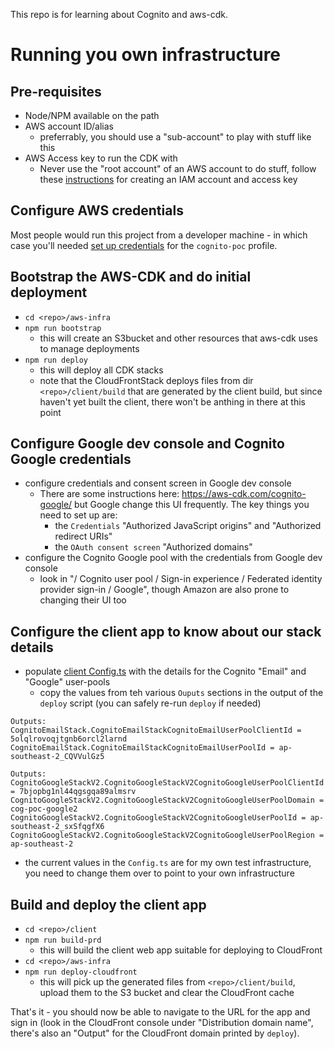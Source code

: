 This repo is for learning about Cognito and aws-cdk.

# Running you own infrastructure

## Pre-requisites

* Node/NPM available on the path
* AWS account ID/alias
  * preferrably, you should use a "sub-account" to play with stuff like this
* AWS Access key to run the CDK with
  * Never use the "root account" of an AWS account to do stuff, follow these
    [instructions](./doc/create-iam-account.md) for creating an IAM account and
    access key

## Configure AWS credentials

Most people would run this project from a developer machine - in which case
you'll needed [set up credentials](./doc/aws-credentials.md) for the 
`cognito-poc` profile.

## Bootstrap the AWS-CDK and do initial deployment
* `cd <repo>/aws-infra`
* `npm run bootstrap`
  * this will create an S3bucket and other resources that aws-cdk uses to manage
  deployments
* `npm run deploy`
  * this will deploy all CDK stacks
  * note that the CloudFrontStack deploys files from dir `<repo>/client/build` 
  that are generated by the client build, but since haven't yet 
  built the client, there won't be anthing in there at this point

## Configure Google dev console and Cognito Google credentials
* configure credentials and consent screen in Google dev console
  * There are some instructions here: https://aws-cdk.com/cognito-google/ but
  Google change this UI frequently.  The key things you need to set up are:
    * the `Credentials` "Authorized JavaScript origins" and 
    "Authorized redirect URIs"
    * the `OAuth consent screen` "Authorized domains"
* configure the Cognito Google pool with the credentials from Google dev console
  * look in "/ Cognito user pool / Sign-in experience / 
  Federated identity provider sign-in / Google", though Amazon are also prone to 
  changing their UI too

## Configure the client app to know about our stack details
* populate [client Config.ts](./client/src/Config.ts) with the details for
the Cognito "Email" and "Google" user-pools
  * copy the values from teh various `Ouputs` sections in the output of the 
  `deploy` script (you can safely re-run `deploy` if needed)
```
Outputs:
CognitoEmailStack.CognitoEmailStackCognitoEmailUserPoolClientId = 5olqlrovoqjtgnb6orcl2larnd
CognitoEmailStack.CognitoEmailStackCognitoEmailUserPoolId = ap-southeast-2_CQVVulGz5

Outputs:
CognitoGoogleStackV2.CognitoGoogleStackV2CognitoGoogleUserPoolClientId = 7bjopbg1nl44qgsgqa89almsrv
CognitoGoogleStackV2.CognitoGoogleStackV2CognitoGoogleUserPoolDomain = cog-poc-google2
CognitoGoogleStackV2.CognitoGoogleStackV2CognitoGoogleUserPoolId = ap-southeast-2_sxSfqgfX6
CognitoGoogleStackV2.CognitoGoogleStackV2CognitoGoogleUserPoolRegion = ap-southeast-2
```
  * the current values in the `Config.ts` are for my own test infrastructure, 
  you need to change them over to point to your own infrastructure

## Build and deploy the client app
* `cd <repo>/client`
* `npm run build-prd`
  * this will build the client web app suitable for deploying to CloudFront
* `cd <repo>/aws-infra`
* `npm run deploy-cloudfront`
  * this will pick up the generated files from `<repo>/client/build`, upload
  them to the S3 bucket and clear the CloudFront cache

That's it - you should now be able to navigate to the URL for the app and 
sign in (look in the CloudFront console under "Distribution domain name", 
there's also an "Output" for the CloudFront domain printed by `deploy`).


